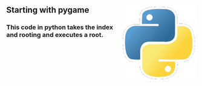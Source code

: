 # <img src="https://github.com/rodrigonuness/language_pictures/blob/master/Python.png" align="right" width="200">
## Starting with pygame
### This code in python takes the index and rooting and executes a root.
### 
####




